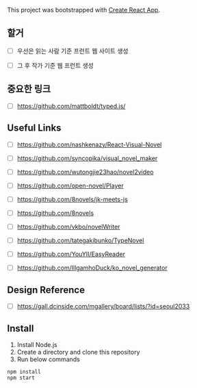 This project was bootstrapped with [Create React App](https://github.com/facebook/create-react-app).


## 할거
- [ ] 우선은 읽는 사람 기준 프런트 웹 사이트 생성
- [ ] 그 후 작가 기준 웹 프런트 생성


## 중요한 링크
- [ ] https://github.com/mattboldt/typed.js/

## Useful Links
- [ ] https://github.com/nashkenazy/React-Visual-Novel
- [ ] https://github.com/syncopika/visual_novel_maker
 - [ ] https://github.com/wutongjie23hao/novel2video
 - [ ] https://github.com/open-novel/Player
 - [ ] https://github.com/8novels/jk-meets-js
 - [ ] https://github.com/8novels
 - [ ] https://github.com/vkbo/novelWriter
 - [ ] https://github.com/tategakibunko/TypeNovel
 - [ ] https://github.com/YouYII/EasyReader
 - [ ] https://github.com/IllgamhoDuck/ko_novel_generator


## Design Reference
- [ ]  https://gall.dcinside.com/mgallery/board/lists/?id=seoul2033


## Install 

1. Install Node.js
2. Create a directory and clone this repository
3. Run below commands

```
npm install
npm start
```





